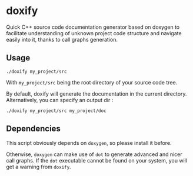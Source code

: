 doxify
======

Quick C++ source code documentation generator based on doxygen
to facilitate understanding of unknown project code structure
and navigate easily into it, thanks to call graphs generation.

Usage
------

    ./doxify my_project/src

With `my_project/src` being the root directory of your source code tree.

By default, doxify will generate the documentation in the current directory.
Alternatively, you can specify an output dir :

    ./doxify my_project/src my_project/doc

Dependencies
-------------

This script obviously depends on `doxygen`, so please install it before.

Otherwise, `doxygen` can make use of `dot` to generate advanced and nicer call graphs.
If the `dot` executable cannot be found on your system, you will get a
warning from `doxify`.
